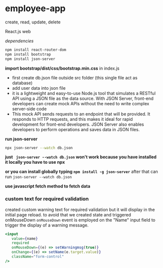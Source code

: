 # employee-app

create, read, update, delete

React.js web

_dependencies_

```bash
npm install react-router-dom
npm install bootstrap
npm install json-server
```
**import bootstrap/dist/css/bootstrap.min.css** in index.js
- first create db.json file outside src folder  (this single file act as database)
- add user data into json file
- it is a lightweight and easy-to-use Node.js tool that simulates a RESTful API using a JSON file as the data source. With JSON Server, front-end developers can create mock APIs without the need to write complex server-side code
- This mock API sends requests to an endpoint that will be provided. It responds to HTTP requests, and this makes it ideal for rapid development for front-end developers. JSON Server also enables developers to perform operations and saves data in JSON files. 

**run json-server**
```bash
npx json-server --watch db.json
```
**just ``` json-server --watch db.json``` won't work  because you have installed it locally you have to use npx** 

**or you can install globally typing ```npm install -g json-server```** 
after that can run ```json-server --watch db.json```

**use javascript fetch method to fetch data**

### custom text for required validation

created custom warning text for required validation but it will display in the initial page reload. to avoid that we created state and triggered onMouseDown 
`onMouseDown` event is employed on the "Name" input field to trigger the display of a warning message. 
                                        
```jsx
<input
   value={name}
   required
   onMouseDown={(e) => setWarningmsg(true)}
   onChange={(e) => setName(e.target.value)}
   className="form-control"
/>


